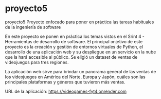 # proyecto5
proyecto5
Proyecto enfocado para poner en práctica las tareas habituales de la ingeniería de software

En este proyecto se ponen en práctica los temas vistos en el Srint 4 - Herramientas de desarrollo de software. El principal onjetivo de este proyecto es la creación y gestión de entornos virtuales de Python, el desarrollo de una aplicación web y su despliegue en un servicio en la nube que la hará accesible al público. Se eligió un dataset de ventas de videojuegos para tres regiones.

La aplicación web sirve para brindar un panorama general de las ventas de los videojuegos en América del Norte, Europa y Japón, cuáles son las principales plataformas y géneros que tuvieron más ventas.

URL de la aplicación:
https://videogames-fyt4.onrender.com
